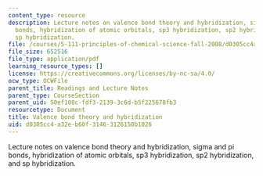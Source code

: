 ```yaml
---
content_type: resource
description: Lecture notes on valence bond theory and hybridization, sigma and pi
  bonds, hybridization of atomic orbitals, sp3 hybridization, sp2 hybridization, and
  sp hybridization.
file: /courses/5-111-principles-of-chemical-science-fall-2008/d0305cc4a32eb60f31463126150b1026_lecnotes15.pdf
file_size: 652516
file_type: application/pdf
learning_resource_types: []
license: https://creativecommons.org/licenses/by-nc-sa/4.0/
ocw_type: OCWFile
parent_title: Readings and Lecture Notes
parent_type: CourseSection
parent_uid: 50ef108c-fdf3-2139-3c6d-b5f225678fb3
resourcetype: Document
title: Valence bond theory and hybridization
uid: d0305cc4-a32e-b60f-3146-3126150b1026
---
```

Lecture notes on valence bond theory and hybridization, sigma and pi bonds, hybridization of atomic orbitals, sp3 hybridization, sp2 hybridization, and sp hybridization.